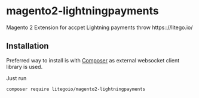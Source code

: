 # magento2-lightningpayments

Magento 2 Extension for accpet Lightning payments throw https:://litego.io/

## Installation

Preferred way to install is with <a href="https://getcomposer.org/" rel="nofollow">Composer</a> as external
websocket client library is used.

Just run
```
composer require litegoio/magento2-lightningpayments

```




